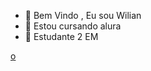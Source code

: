 - 👋 Bem Vindo , Eu sou Wilian
- 👀 Estou cursando alura  
- 🌱  Estudante 2 EM

[o](https://tenor.com/pt-BR/view/neymar-gif-270090280)
